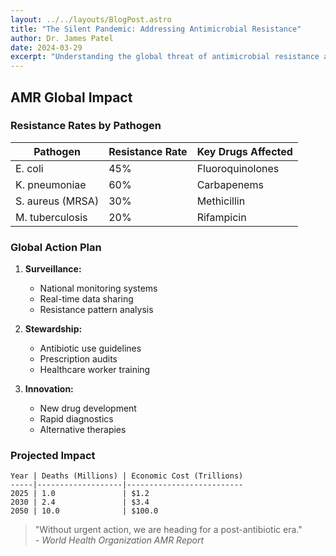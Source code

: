 ```yaml
---
layout: ../../layouts/BlogPost.astro
title: "The Silent Pandemic: Addressing Antimicrobial Resistance"
author: Dr. James Patel
date: 2024-03-29
excerpt: "Understanding the global threat of antimicrobial resistance and strategies for containment."
---
```


## AMR Global Impact

### Resistance Rates by Pathogen

| Pathogen          | Resistance Rate | Key Drugs Affected |
|-------------------|-----------------|--------------------|
| E. coli           | 45%             | Fluoroquinolones   |
| K. pneumoniae     | 60%             | Carbapenems        |
| S. aureus (MRSA)  | 30%             | Methicillin        |
| M. tuberculosis   | 20%             | Rifampicin         |

### Global Action Plan

1. **Surveillance:**
   - National monitoring systems
   - Real-time data sharing
   - Resistance pattern analysis

2. **Stewardship:**
   - Antibiotic use guidelines
   - Prescription audits
   - Healthcare worker training

3. **Innovation:**
   - New drug development
   - Rapid diagnostics
   - Alternative therapies

### Projected Impact

```
Year | Deaths (Millions) | Economic Cost (Trillions)
-----|-------------------|--------------------------
2025 | 1.0               | $1.2
2030 | 2.4               | $3.4
2050 | 10.0              | $100.0
```

> "Without urgent action, we are heading for a post-antibiotic era."  
> *- World Health Organization AMR Report*
